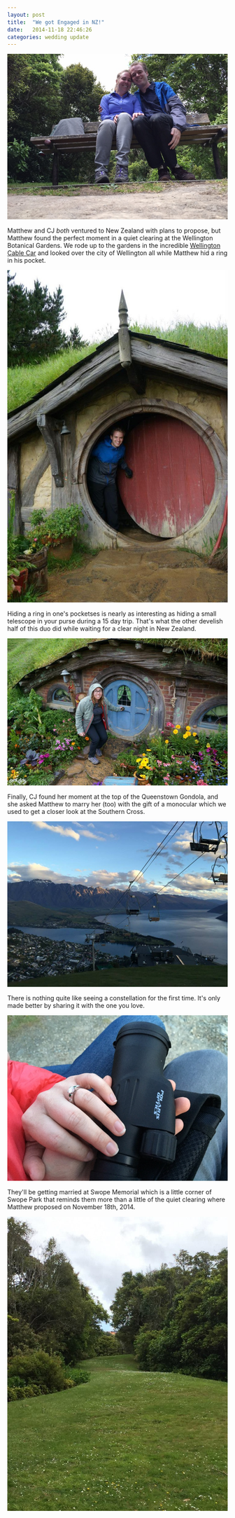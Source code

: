 ```yaml
---
layout: post
title:  "We got Engaged in NZ!"
date:   2014-11-18 22:46:26
categories: wedding update
---
```


![Image of us](/images/engagement_bench.jpg)

Matthew and CJ _both_ ventured to New Zealand with plans to propose, but Matthew found the perfect moment in a quiet clearing at the Wellington Botanical Gardens. We rode up to the gardens in the incredible [Wellington Cable Car](https://en.wikipedia.org/wiki/Wellington_Cable_Car) and looked over the city of Wellington all while Matthew hid a ring in his pocket. 

![Matthew](/images/matthew_hobbit.jpg)

Hiding a ring in one's pocketses is nearly as interesting as hiding a small telescope in your purse during a 15 day trip. That's what the other develish half of this duo did while waiting for a clear night in New Zealand.

![CJ](/images/hobbit_door.jpg)

Finally, CJ found her moment at the top of the Queenstown Gondola, and she asked Matthew to marry her (too) with the gift of a monocular which we used to get a closer look at the Southern Cross. 

![Queenstown](/images/queenstown.jpg)

There is nothing quite like seeing a constellation for the first time. It's only made better by sharing it with the one you love. 

![Telescope](/images/engagement_telescope.jpg)

They'll be getting married at Swope Memorial which is a little corner of Swope Park that reminds them more than a little of the quiet clearing where Matthew proposed on November 18th, 2014.

![Wellington](/images/wellington.jpg)